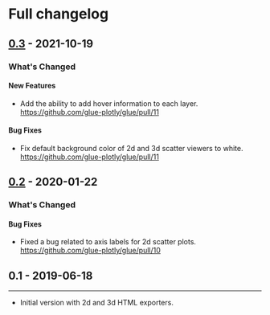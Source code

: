 # Full changelog

## [0.3](https://github.com/glue-plotly/glue/compare/v0.2...v0.3) - 2021-10-19

### What's Changed

#### New Features

- Add the ability to add hover information to each layer. https://github.com/glue-plotly/glue/pull/11

#### Bug Fixes

- Fix default background color of 2d and 3d scatter viewers to white. https://github.com/glue-plotly/glue/pull/11

## [0.2](https://github.com/glue-plotly/glue/releases/tag/v0.2) - 2020-01-22

### What's Changed

#### Bug Fixes

- Fixed a bug related to axis labels for 2d scatter plots. https://github.com/glue-plotly/glue/pull/10

## 0.1 - 2019-06-18
----------------

- Initial version with 2d and 3d HTML exporters.
